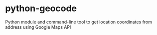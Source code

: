 python-geocode
==============

Python module and command-line tool to get location coordinates from address using Google Maps API
